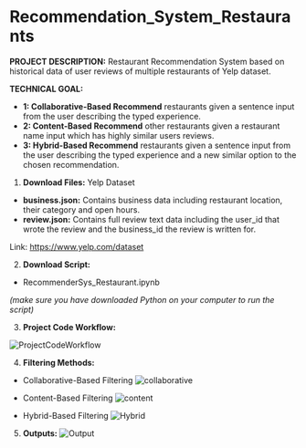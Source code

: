 # Recommendation_System_Restaurants

**PROJECT DESCRIPTION:** Restaurant Recommendation System based on historical data of user reviews of multiple restaurants of Yelp dataset.


**TECHNICAL GOAL:**

  - **1: Collaborative-Based Recommend** restaurants given a sentence input from the user describing the typed experience.
  - **2: Content-Based Recommend** other restaurants given a restaurant name input which has highly similar users reviews.  
  - **3: Hybrid-Based Recommend** restaurants given a sentence input from the user describing the typed experience and a new similar option to the chosen recommendation.

1)	**Download Files:** Yelp Dataset

  - **business.json:** Contains business data including restaurant location, their category and open hours.
  - **review.json:** Contains full review text data including the user_id that wrote the review and the business_id the review is written for.

Link: https://www.yelp.com/dataset

2)	**Download Script:** 
 - RecommenderSys_Restaurant.ipynb
 
_(make sure you have downloaded Python on your computer to run the script)_

3) **Project Code Workflow:**

![ProjectCodeWorkflow](https://user-images.githubusercontent.com/95027395/220180507-e339b6b3-ce20-4253-980f-57e0b67e76fe.png)

4) **Filtering Methods:**

  - Collaborative-Based Filtering
  ![collaborative](https://user-images.githubusercontent.com/95027395/220181117-684c5e3b-6483-4392-a58a-e7136fca8c74.png)
  
  - Content-Based Filtering 
  ![content](https://user-images.githubusercontent.com/95027395/220181161-fdc2cec0-90e0-4d35-a2fb-3f8bb0e0a583.png)

  - Hybrid-Based Filtering
![Hybrid](https://user-images.githubusercontent.com/95027395/220181211-3a7fa616-b5ac-4de8-9ed2-e030a6f878f6.png)

5) **Outputs:**
![Output](https://user-images.githubusercontent.com/95027395/220181267-d0dfc2ed-109f-433e-9131-d66288db78b0.png)


